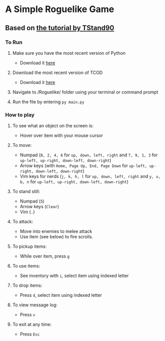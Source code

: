 # A Simple Roguelike Game

## Based on [the tutorial by TStand90](http://rogueliketutorials.com/)

### To Run

1. Make sure you have the most recent version of Python

   - Download it [here](https://www.python.org/downloads/)

2. Download the most recent version of TCOD

    - Download it [here](https://python-tcod.readthedocs.io/en/latest/installation.html)

3. Navigate to /Roguelike/ folder using your terminal or command prompt

4. Run the file by entering `py main.py`

### How to play

1. To see what an object on the screen is:

    - Hover over item with your mouse cursor

2. To move:

    - Numpad (`8, 2, 4, 6` for `up, down, left, right` and `7, 9, 1, 3` for `up-left, up-right, down-left, down-right`)
    - Arrow keys (with `Home, Page Up, End, Page Down` for `up-left, up-right, down-left, down-right`)
    - Vim keys for nerds (`j, k, h, l` for `up, down, left, right` and `y, u, b, n` for `up-left, up-right, down-left, down-right`)

3. To stand still:

    - Numpad (`5`)
    - Arrow keys (`Clear`)
    - Vim (`.`)

4. To attack:

    - Move into enemies to melee attack
    - Use item (see below) to fire scrolls.

5. To pickup items:

    - While over item, press `g`

6. To use items:

    - See inventory with `i`, select item using indexed letter

7. To drop items:

    - Press `d`, select item using indexed letter

8. To view message log:

    - Press `v`

9. To exit at any time:

    - Press `Esc`
